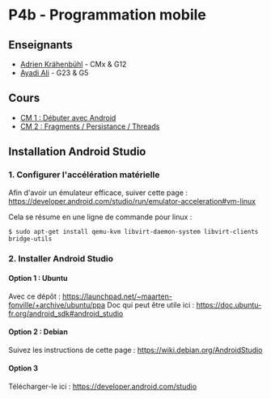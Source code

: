 P4b - Programmation mobile
==========================

Enseignants
-----------

- [Adrien Krähenbühl](mailto:krahenbuhl@unistra.fr) - CMx & G12
- [Ayadi Ali](mailto:ali.ayadi@unistra.fr) - G23 & G5

Cours
-----

- [CM 1 : Débuter avec Android](http://adrien.krahenbuhl.fr/courses/IUTRS/P42/CM1/)
- [CM 2 : Fragments / Persistance / Threads](http://adrien.krahenbuhl.fr/courses/IUTRS/P42/CM2/)

Installation Android Studio
---------------------------

### 1. Configurer l'accélération matérielle

Afin d'avoir un émulateur efficace, suiver cette page : https://developer.android.com/studio/run/emulator-acceleration#vm-linux

Cela se résume en une ligne de commande pour linux :

```shell
$ sudo apt-get install qemu-kvm libvirt-daemon-system libvirt-clients bridge-utils
```

### 2. Installer Android Studio

#### Option 1 : Ubuntu

Avec ce dépôt : https://launchpad.net/~maarten-fonville/+archive/ubuntu/ppa
Doc qui peut être utile ici : https://doc.ubuntu-fr.org/android_sdk#android_studio

#### Option 2 : Debian

Suivez les instructions de cette page : https://wiki.debian.org/AndroidStudio

#### Option 3

Télécharger-le ici : https://developer.android.com/studio

